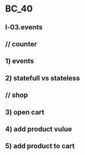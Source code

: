 # BC_40

## l-03.events

## // counter
## 1) events
## 2) statefull vs stateless

## // shop
## 3) open cart
## 4) add product vulue
## 5) add product to cart